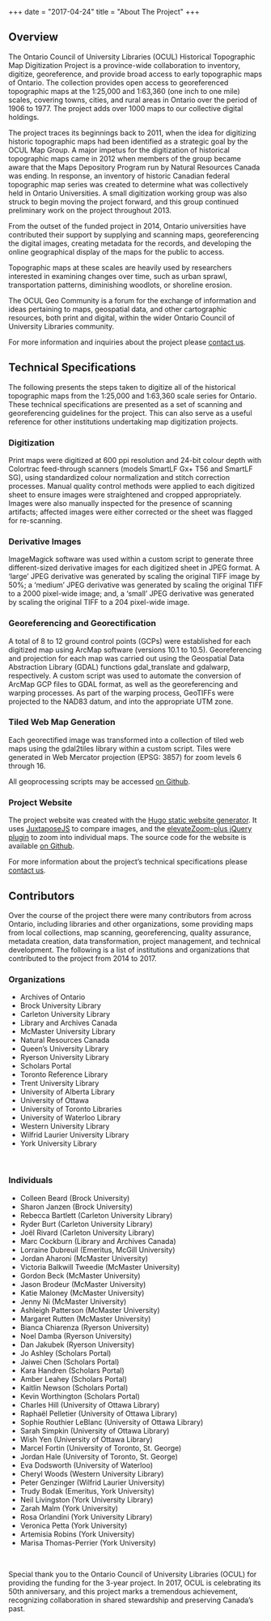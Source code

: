 +++
date = "2017-04-24"
title = "About The Project"
+++

## Overview

The Ontario Council of University Libraries (OCUL) Historical Topographic Map Digitization Project is a province-wide collaboration to inventory, digitize, georeference, and provide broad access to early topographic maps of Ontario. The collection provides open access to georeferenced topographic maps at the 1:25,000 and 1:63,360 (one inch to one mile) scales, covering towns, cities, and rural areas in Ontario over the period of 1906 to 1977. The project adds over 1000 maps to our collective digital holdings.

The project traces its beginnings back to 2011, when the idea for digitizing historic topographic maps had been identified as a strategic goal by the OCUL Map Group. A major impetus for the digitization of historical topographic maps came in 2012 when members of the group became aware that the Maps Depository Program run by Natural Resources Canada was ending. In response, an inventory of historic Canadian federal topographic map series was created to determine what was collectively held in Ontario Universities. A small digitization working group was also struck to begin moving the project forward, and this group continued preliminary work on the project throughout 2013.

From the outset of the funded project in 2014, Ontario universities have contributed their support by supplying and scanning maps, georeferencing the digital images, creating metadata for the records, and developing the online geographical display of the maps for the public to access.

Topographic maps at these scales are heavily used by researchers interested in examining changes over time, such as urban sprawl, transportation patterns, diminishing woodlots, or shoreline erosion.

The OCUL Geo Community is a forum for the exchange of information and ideas pertaining to maps, geospatial data, and other cartographic resources, both print and digital, within the wider Ontario Council of University Libraries community.

For more information and inquiries about the project please [contact us](../contact/).

## Technical Specifications

The following presents the steps taken to digitize all of the historical topographic maps from the 1:25,000 and 1:63,360 scale series for Ontario. These technical specifications are presented as a set of scanning and georeferencing guidelines for the project. This can also serve as a useful reference for other institutions undertaking map digitization projects.

### Digitization

Print maps were digitized at 600 ppi resolution and 24-bit colour depth with Colortrac feed-through scanners (models SmartLF Gx+ T56 and SmartLF SG), using standardized colour normalization and stitch correction processes. Manual quality control methods were applied to each digitized sheet to ensure images were straightened and cropped appropriately. Images were also manually inspected for the presence of scanning artifacts; affected images were either corrected or the sheet was flagged for re-scanning.

### Derivative Images

ImageMagick software was used within a custom script to generate three different-sized derivative images for each digitized sheet in JPEG format. A ‘large’ JPEG derivative was generated by scaling the original TIFF image by 50%; a ‘medium’ JPEG derivative was generated by scaling the original TIFF to a 2000 pixel-wide image; and, a ‘small’ JPEG derivative was generated by scaling the original TIFF to a 204 pixel-wide image.

### Georeferencing and Georectification

A total of 8 to 12 ground control points (GCPs) were established for each digitized map using ArcMap software (versions 10.1 to 10.5). Georeferencing and projection for each map was carried out using the Geospatial Data Abstraction Library (GDAL) functions gdal_translate and gdalwarp, respectively. A custom script was used to automate the conversion of ArcMap GCP files to GDAL format, as well as the georeferencing and warping processes. As part of the warping process, GeoTIFFs were projected to the NAD83 datum, and into the appropriate UTM zone.

### Tiled Web Map Generation

Each georectified image was transformed into a collection of tiled web maps using the gdal2tiles library within a custom script. Tiles were generated in Web Mercator projection (EPSG: 3857) for zoom levels 6 through 16.

All geoprocessing scripts may be accessed [on Github](https://github.com/jasonbrodeur/OCUL_HTDP).

### Project Website

The project website was created with the [Hugo static website generator](https://gohugo.io/). It uses [JuxtaposeJS](https://juxtapose.knightlab.com/) to compare images, and the [elevateZoom-plus jQuery plugin](https://github.com/igorlino/elevatezoom-plus) to zoom into individual maps. The source code for the website is available [on Github](https://github.com/scholarsportal/historical-topos).

For more information about the project’s technical specifications please [contact us](https://ocul.on.ca/topomaps/contact/).

## Contributors

Over the course of the project there were many contributors from across Ontario, including libraries and other organizations, some providing maps from local collections, map scanning, georeferencing, quality assurance, metadata creation, data transformation, project management, and technical development. The following is a list of institutions and organizations that contributed to the project from 2014 to 2017.

### Organizations

* Archives of Ontario
* Brock University Library
* Carleton University Library
* Library and Archives Canada
* McMaster University Library
* Natural Resources Canada
* Queen’s University Library
* Ryerson University Library
* Scholars Portal
* Toronto Reference Library
* Trent University Library
* University of Alberta Library
* University of Ottawa
* University of Toronto Libraries
* University of Waterloo Library
* Western University Library
* Wilfrid Laurier University Library
* York University Library

<br>

### Individuals

* Colleen Beard (Brock University)
* Sharon Janzen (Brock University)
* Rebecca Bartlett (Carleton University Library)
* Ryder Burt (Carleton University Library)
* Joël Rivard (Carleton University Library)
* Marc Cockburn (Library and Archives Canada)
* Lorraine Dubreuil (Emeritus, McGill University)
* Jordan Aharoni (McMaster University)
* Victoria Balkwill Tweedie (McMaster University)
* Gordon Beck (McMaster University)
* Jason Brodeur (McMaster University)
* Katie Maloney (McMaster University)
* Jenny Ni (McMaster University)
* Ashleigh Patterson (McMaster University)
* Margaret Rutten (McMaster University)
* Bianca Chiarenza (Ryerson University)
* Noel Damba (Ryerson University)
* Dan Jakubek (Ryerson University)
* Jo Ashley (Scholars Portal)
* Jaiwei Chen (Scholars Portal)
* Kara Handren (Scholars Portal)
* Amber Leahey (Scholars Portal)
* Kaitlin Newson (Scholars Portal)
* Kevin Worthington (Scholars Portal)
* Charles Hill (University of Ottawa Library)
* Raphaël Pelletier (University of Ottawa Library)
* Sophie Routhier LeBlanc (University of Ottawa Library)
* Sarah Simpkin (University of Ottawa Library)
* Wish Yen (University of Ottawa Library)
* Marcel Fortin (University of Toronto, St. George)
* Jordan Hale (University of Toronto, St. George)
* Eva Dodsworth (University of Waterloo)
* Cheryl Woods (Western University Library)
* Peter Genzinger (Wilfrid Laurier University)
* Trudy Bodak (Emeritus, York University)
* Neil Livingston (York University Library)
* Zarah Malm (York University)
* Rosa Orlandini (York University Library)
* Veronica Petta (York University)
* Artemisia Robins (York University)
* Marisa Thomas-Perrier (York University)

<br>

Special thank you to the Ontario Council of University Libraries (OCUL) for providing the funding for the 3-year project. In 2017, OCUL is celebrating its 50th anniversary, and this project marks a tremendous achievement, recognizing collaboration in shared stewardship and preserving Canada’s past.
